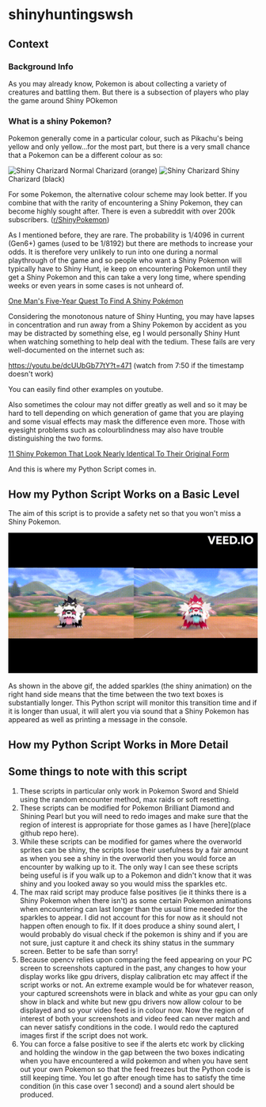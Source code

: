 # shinyhuntingswsh

## Context

### Background Info
As you may already know, Pokemon is about collecting a variety of creatures and battling them. But there is a subsection of players who play the game around Shiny POkemon

### What is a shiny Pokemon?

Pokemon generally come in a particular colour, such as Pikachu's being yellow and only yellow...for the most part, but there is a very small chance that a Pokemon can be a different colour as so:


<img src="https://archives.bulbagarden.net/media/upload/thumb/5/56/Spr_7p_006.png/600px-Spr_7p_006.png" alt="Shiny Charizard" width ="400" height=auto title="Normal Charizard"> 
Normal Charizard (orange)



<img src="https://archives.bulbagarden.net/media/upload/thumb/6/63/Spr_7p_006_s.png/400px-Spr_7p_006_s.png" alt="Shiny Charizard" width ="400" height=auto title="Shiny Charizard">
Shiny Charizard (black)

For some Pokemon, the alternative colour scheme may look better. If you combine that with the rarity of encountering a Shiny Pokemon, they can become highly sought after. There is even a subreddit with over 200k subscribers. ([r/ShinyPokemon](https://www.reddit.com/r/ShinyPokemon/))

As I mentioned before, they are rare. The probability is 1/4096 in current (Gen6+) games (used to be 1/8192) but there are methods to increase your odds. It is therefore very unlikely to run into one during a normal playthrough of the game and so people who want a Shiny Pokemon will typically have to Shiny Hunt, ie keep on encountering Pokemon until they get a Shiny Pokemon and this can take a very long time, where spending weeks or even years in some cases is not unheard of.

[One Man's Five-Year Quest To Find A Shiny Pokémon](https://kotaku.com/one-mans-five-year-quest-to-find-a-shiny-pokemon-1603763304)

Considering the monotonous nature of Shiny Hunting, you may have lapses in concentration and run away from a Shiny Pokemon by accident as you may be distracted by something else, eg I would personally Shiny Hunt when watching something to help deal with the tedium. These fails are very well-documented on the internet such as:

https://youtu.be/dcUUbGb77tY?t=471 (watch from 7:50 if the timestamp doesn't work)

You can easily find other examples on youtube.

Also sometimes the colour may not differ greatly as well and so it may be hard to tell depending on which generation of game that you are playing and some visual effects may mask the difference even more. Those with eyesight problems such as colourblindness may also have trouble distinguishing the two forms.

[11 Shiny Pokemon That Look Nearly Identical To Their Original Form](https://www.thegamer.com/shiny-pokemon-original-design/)

And this is where my Python Script comes in.

## How my Python Script Works on a Basic Level

The aim of this script is to provide a safety net so that you won't miss a Shiny Pokemon.

![](https://github.com/calvin2601/shinyhuntingswsh/blob/main/normalshinycomparison.gif)


As shown in the above gif, the added sparkles (the shiny animation) on the right hand side means that the time between the two text boxes is substantially longer. This Python script will monitor this transition time and if it is longer than usual, it will alert you via sound that a Shiny Pokemon has appeared as well as printing a message in the console.

## How my Python Script Works in More Detail



## Some things to note with this script

1. These scripts in particular only work in Pokemon Sword and Shield using the random encounter method, max raids or soft resetting.
2. These scripts can be modified for Pokemon Brilliant Diamond and Shining Pearl but you will need to redo images and make sure that the region of interest is appropriate for those games as I have [here](place github repo here).
3. While these scripts can be modified for games where the overworld sprites can be shiny, the scripts lose their usefulness by a fair amount as when you see a shiny in the overworld then you would force an encounter by walking up to it. The only way I can see these scripts being useful is if you walk up to a Pokemon and didn't know that it was shiny and you looked away so you would miss the sparkles etc.
4. The max raid script may produce false positives (ie it thinks there is a Shiny Pokemon when there isn't) as some certain Pokemon animations when encountering can last longer than the usual time needed for the sparkles to appear. I did not account for this for now as it should not happen often enough to fix. If it does produce a shiny sound alert, I would probably do visual check if the pokemon is shiny and if you are not sure, just capture it and check its shiny status in the summary screen. Better to be safe than sorry!
5. Because opencv relies upon comparing the feed appearing on your PC screen to screenshots captured in the past, any changes to how your display works like gpu drivers, display calibration etc may affect if the script works or not. An extreme example would be for whatever reason, your captured screenshots were in black and white as your gpu can only show in black and white but new gpu drivers now allow colour to be displayed and so your video feed is in colour now. Now the region of interest of both your screenshots and video feed can never match and can never satisfy conditions in the code. I would redo the captured images first if the script does not work.
6. You can force a false positive to see if the alerts etc work by clicking and holding the window in the gap between the two boxes indicating when you have encountered a wild pokemon and when you have sent out your own Pokemon so that the feed freezes but the Python code is still keeping time. You let go after enough time has to satisfy the time condition (in this case over 1 second) and a sound alert should be produced.




